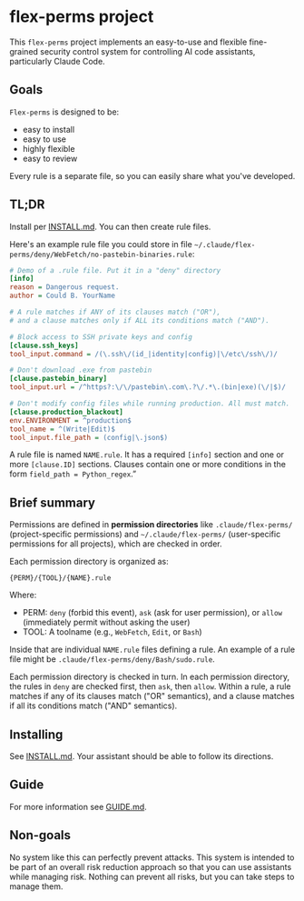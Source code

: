 # flex-perms project

This `flex-perms` project implements an easy-to-use and flexible
fine-grained security control system for controlling AI code assistants,
particularly Claude Code.

## Goals

`Flex-perms` is designed to be:

* easy to install
* easy to use
* highly flexible
* easy to review

Every rule is a separate file, so you can easily share what you've developed.

## TL;DR

Install per [INSTALL.md](./INSTALL.md). You can then create rule files.

Here's an example rule file you could store in file
`~/.claude/flex-perms/deny/WebFetch/no-pastebin-binaries.rule`:

~~~~ini
# Demo of a .rule file. Put it in a "deny" directory
[info]
reason = Dangerous request.
author = Could B. YourName

# A rule matches if ANY of its clauses match ("OR"),
# and a clause matches only if ALL its conditions match ("AND").

# Block access to SSH private keys and config
[clause.ssh_keys]
tool_input.command = /(\.ssh\/(id_|identity|config)|\/etc\/ssh\/)/

# Don't download .exe from pastebin
[clause.pastebin_binary]
tool_input.url = /^https?:\/\/pastebin\.com\.?\/.*\.(bin|exe)(\/|$)/

# Don't modify config files while running production. All must match.
[clause.production_blackout]
env.ENVIRONMENT = ^production$
tool_name = ^(Write|Edit)$
tool_input.file_path = (config|\.json$)
~~~~

A rule file is named `NAME.rule`. It has a required `[info]` section and one or more `[clause.ID]` sections. Clauses contain one or more conditions in the form `field_path = Python_regex`.”

## Brief summary

Permissions are defined in **permission directories** like `.claude/flex-perms/` (project-specific permissions) and `~/.claude/flex-perms/` (user-specific permissions for all projects), which are checked in order.

Each permission directory is organized as:

```
{PERM}/{TOOL}/{NAME}.rule
```

Where:

* PERM: `deny` (forbid this event), `ask` (ask for user permission), or `allow`
  (immediately permit without asking the user)
* TOOL: A toolname (e.g., `WebFetch`, `Edit`, or `Bash`)

Inside that are individual `NAME.rule` files defining a rule.
An example of a rule file might be
`.claude/flex-perms/deny/Bash/sudo.rule`.

Each permission directory is checked in turn. In each permission directory, the rules in `deny` are checked first, then `ask`, then `allow`. Within a rule, a rule matches if any of its clauses match ("OR" semantics), and a clause matches if all its conditions match ("AND" semantics).

## Installing

See [INSTALL.md](./INSTALL.md).
Your assistant should be able to follow its directions.

## Guide

For more information see [GUIDE.md](./GUIDE.md).

## Non-goals

No system like this can perfectly prevent attacks.
This system is intended to be part of an overall risk reduction approach
so that you can use assistants while managing risk.
Nothing can prevent all risks, but you can take steps to manage them.
